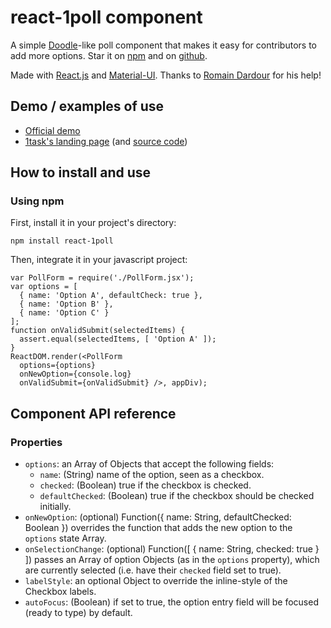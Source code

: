 # react-1poll component

A simple [Doodle](http://doodle.com)-like poll component that makes it easy for contributors to add more options. Star it on [npm](https://www.npmjs.com/package/react-1poll) and on [github](https://github.com/adrienjoly/react-1poll).

Made with [React.js](https://facebook.github.io/react/) and [Material-UI](material-ui.com). Thanks to [Romain Dardour](http://twitter.com/rdardour) for his help!

## Demo / examples of use

- [Official demo](http://adrienjoly.com/1poll/demo)
- [1task's landing page](http://1task.org/) (and [source code](https://github.com/adrienjoly/1task))

## How to install and use

### Using npm

First, install it in your project's directory:

    npm install react-1poll

Then, integrate it in your javascript project:

    var PollForm = require('./PollForm.jsx');
    var options = [
      { name: 'Option A', defaultCheck: true },
      { name: 'Option B' },
      { name: 'Option C' }
    ];
    function onValidSubmit(selectedItems) {
      assert.equal(selectedItems, [ 'Option A' ]);
    }
    ReactDOM.render(<PollForm
      options={options}
      onNewOption={console.log}
      onValidSubmit={onValidSubmit} />, appDiv);

## Component API reference

### Properties

- `options`: an Array of Objects that accept the following fields:
  - `name`: (String) name of the option, seen as a checkbox.
  - `checked`: (Boolean) true if the checkbox is checked.
  - `defaultChecked`: (Boolean) true if the checkbox should be checked initially.
- `onNewOption`: (optional) Function({ name: String, defaultChecked: Boolean }) overrides the function that adds the new option to the `options` state Array.
- `onSelectionChange`: (optional) Function([ { name: String, checked: true } ]) passes an Array of option Objects (as in the `options` property), which are currently selected (i.e. have their `checked` field set to true).
- `labelStyle`: an optional Object to override the inline-style of the Checkbox labels.
- `autoFocus`: (Boolean) if set to true, the option entry field will be focused (ready to type) by default.
